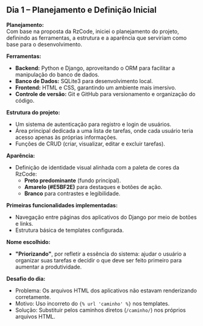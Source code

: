 ## Dia 1 – Planejamento e Definição Inicial  

**Planejamento:**  
Com base na proposta da RzCode, iniciei o planejamento do projeto, definindo as ferramentas, a estrutura e a aparência que serviriam como base para o desenvolvimento.  

**Ferramentas:**  
- **Backend:** Python e Django, aproveitando o ORM para facilitar a manipulação do banco de dados.  
- **Banco de Dados:** SQLite3 para desenvolvimento local.
- **Frontend:** HTML e CSS, garantindo um ambiente mais imersivo.  
- **Controle de versão:** Git e GitHub para versionamento e organização do código.  

**Estrutura do projeto:**  
- Um sistema de autenticação para registro e login de usuários.  
- Área principal dedicada a uma lista de tarefas, onde cada usuário teria acesso apenas às próprias informações.  
- Funções de CRUD (criar, visualizar, editar e excluir tarefas).   

**Aparência:**  
- Definição de identidade visual alinhada com a paleta de cores da RzCode:  
  - **Preto predominante** (fundo principal).  
  - **Amarelo (#E5BF2E)** para destaques e botões de ação.  
  - **Branco** para contrastes e legibilidade.  

**Primeiras funcionalidades implementadas:**  
- Navegação entre páginas dos aplicativos do Django por meio de botões e links.  
- Estrutura básica de templates configurada.  

**Nome escolhido:**  
- **"Priorizando"**, por refletir a essência do sistema: ajudar o usuário a organizar suas tarefas e decidir o que deve ser feito primeiro para aumentar a produtividade.  

**Desafio do dia:**  
- Problema: Os arquivos HTML dos aplicativos não estavam renderizando corretamente.  
- Motivo: Uso incorreto do `{% url 'caminho' %}` nos templates.  
- Solução: Substituir pelos caminhos diretos (`/caminho/`) nos próprios arquivos HTML.  
